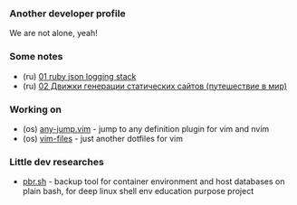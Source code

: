 ### Another developer profile

We are not alone, yeah!

### Some notes

- (ru) [01 ruby json logging stack](posts/01-ruby-json-logging-stack.md)
- (ru) [02 Движки генерации статических сайтов (путешествие в мир)](posts/02-движки-генерации-статических-сайтов.md)

### Working on

- (os) [any-jump.vim](https://github.com/pechorin/any-jump.vim) - jump to any definition plugin for vim and nvim
- (os) [vim-files](https://github.com/pechorin/vim-files) - just another dotfiles for vim

### Little dev researches

- [pbr.sh](https://github.com/pechorin/pbr.sh) - backup tool for container environment and host databases on plain bash, for deep linux shell env education purpose project
